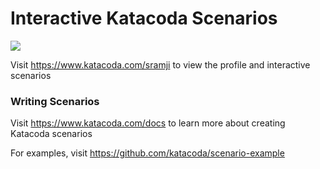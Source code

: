 # Interactive Katacoda Scenarios

[![](http://shields.katacoda.com/katacoda/sramji/count.svg)](https://www.katacoda.com/sramji "Get your profile on Katacoda.com")

Visit https://www.katacoda.com/sramji to view the profile and interactive scenarios

### Writing Scenarios
Visit https://www.katacoda.com/docs to learn more about creating Katacoda scenarios

For examples, visit https://github.com/katacoda/scenario-example
